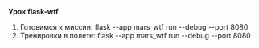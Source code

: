 **Урок flask-wtf**
1. Готовимся к миссии:  flask --app mars_wtf run --debug --port 8080
2. Тренировки в полете: flask --app mars_wtf run --debug --port 8080
